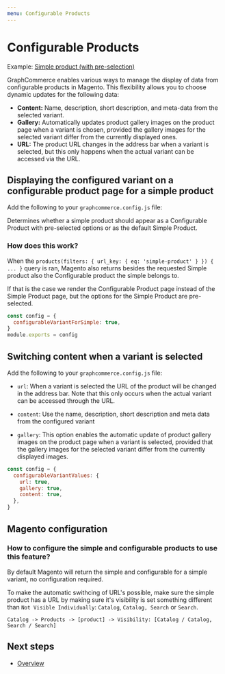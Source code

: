 ```yaml
---
menu: Configurable Products
---
```


# Configurable Products

Example:
[Simple product (with pre-selection)](https://graphcommerce.vercel.app/p/matriarch-s-edges-size-4-6y-gc-469-sock-6y)

GraphCommerce enables various ways to manage the display of data from
configurable products in Magento. This flexibility allows you to choose dynamic
updates for the following data:

- **Content:** Name, description, short description, and meta-data from the
  selected variant.
- **Gallery:** Automatically updates product gallery images on the product page
  when a variant is chosen, provided the gallery images for the selected variant
  differ from the currently displayed ones.
- **URL:** The product URL changes in the address bar when a variant is
  selected, but this only happens when the actual variant can be accessed via
  the URL.

## Displaying the configured variant on a configurable product page for a simple product

Add the following to your `graphcommerce.config.js` file:

Determines whether a simple product should appear as a Configurable Product with
pre-selected options or as the default Simple Product.

### How does this work?

When the `products(filters: { url_key: { eq: 'simple-product' } }) { ... }`
query is ran, Magento also returns besides the requested Simple product also the
Configurable product the simple belongs to.

If that is the case we render the Configurable Product page instead of the
Simple Product page, but the options for the Simple Product are pre-selected.

```js
const config = {
  configurableVariantForSimple: true,
}
module.exports = config
```

## Switching content when a variant is selected

Add the following to your `graphcommerce.config.js` file:

- `url`: When a variant is selected the URL of the product will be changed in
  the address bar. Note that this only occurs when the actual variant can be
  accessed through the URL.

- `content`: Use the name, description, short description and meta data from the
  configured variant

- `gallery`: This option enables the automatic update of product gallery images
  on the product page when a variant is selected, provided that the gallery
  images for the selected variant differ from the currently displayed images.

```js
const config = {
  configurableVariantValues: {
    url: true,
    gallery: true,
    content: true,
  },
}
```

## Magento configuration

### How to configure the simple and configurable products to use this feature?

By default Magento will return the simple and configurable for a simple variant,
no configuration required.

To make the automatic swithcing of URL's possible, make sure the simple product
has a URL by making sure it's visibility is set something different than
`Not Visible Individually`: `Catalog`, `Catalog, Search` or `Search`.

`Catalog -> Products -> [product] -> Visibility: [Catalog / Catalog, Search / Search]`

## Next steps

- [Overview](./readme)
